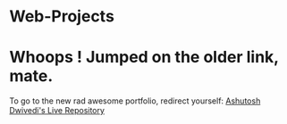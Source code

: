 # Web-Projects
# Whoops ! Jumped on the older link, mate.
To go to the new rad awesome portfolio, redirect yourself: <a href="https://ashu2099.github.io">Ashutosh Dwivedi's Live Repository</a>
